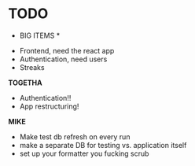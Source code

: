 # TODO

 * BIG ITEMS *
 - Frontend, need the react app
 - Authentication, need users
 - Streaks

 **TOGETHA**
 - Authentication!!
 - App restructuring!

**MIKE**
- Make test db refresh on every run
- make a separate DB for testing vs. application itself
- set up your formatter you fucking scrub
